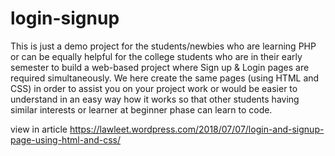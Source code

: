 # login-signup

This is just a demo project for the students/newbies who are learning PHP or can be equally helpful for the college students who are in their early semester to build a web-based project where Sign up & Login pages are required simultaneously.  We here create the same pages (using HTML and CSS) in order to assist you on your project work or would be easier to understand in an easy way how it works so that other students having similar interests or learner at beginner phase can learn to code.

view in article https://lawleet.wordpress.com/2018/07/07/login-and-signup-page-using-html-and-css/
